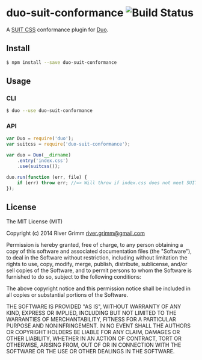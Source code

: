 # duo-suit-conformance ![Build Status](https://travis-ci.org/staygrimm/duo-suit-conformance.svg?branch=master)

A [SUIT CSS](https://github.com/suitcss/suit) conformance plugin for [Duo](https://github.com/duojs/duo).

## Install

```sh
$ npm install --save duo-suit-conformance
```

## Usage

### CLI

```sh
$ duo --use duo-suit-conformance
```

### API

```js
var Duo = require('duo');
var suitcss = require('duo-suit-conformance');

var duo = Duo(__dirname)
    .entry('index.css')
    .use(suitcss());

duo.run(function (err, file) {
    if (err) throw err; //=> Will throw if index.css does not meet SUIT CSS naming conventions
});
```

## License

The MIT License (MIT)

Copyright (c) 2014 River Grimm <river.grimm@gmail.com>

Permission is hereby granted, free of charge, to any person obtaining a copy
of this software and associated documentation files (the "Software"), to deal
in the Software without restriction, including without limitation the rights
to use, copy, modify, merge, publish, distribute, sublicense, and/or sell
copies of the Software, and to permit persons to whom the Software is
furnished to do so, subject to the following conditions:

The above copyright notice and this permission notice shall be included in all
copies or substantial portions of the Software.

THE SOFTWARE IS PROVIDED "AS IS", WITHOUT WARRANTY OF ANY KIND, EXPRESS OR
IMPLIED, INCLUDING BUT NOT LIMITED TO THE WARRANTIES OF MERCHANTABILITY,
FITNESS FOR A PARTICULAR PURPOSE AND NONINFRINGEMENT. IN NO EVENT SHALL THE
AUTHORS OR COPYRIGHT HOLDERS BE LIABLE FOR ANY CLAIM, DAMAGES OR OTHER
LIABILITY, WHETHER IN AN ACTION OF CONTRACT, TORT OR OTHERWISE, ARISING FROM,
OUT OF OR IN CONNECTION WITH THE SOFTWARE OR THE USE OR OTHER DEALINGS IN THE
SOFTWARE.

